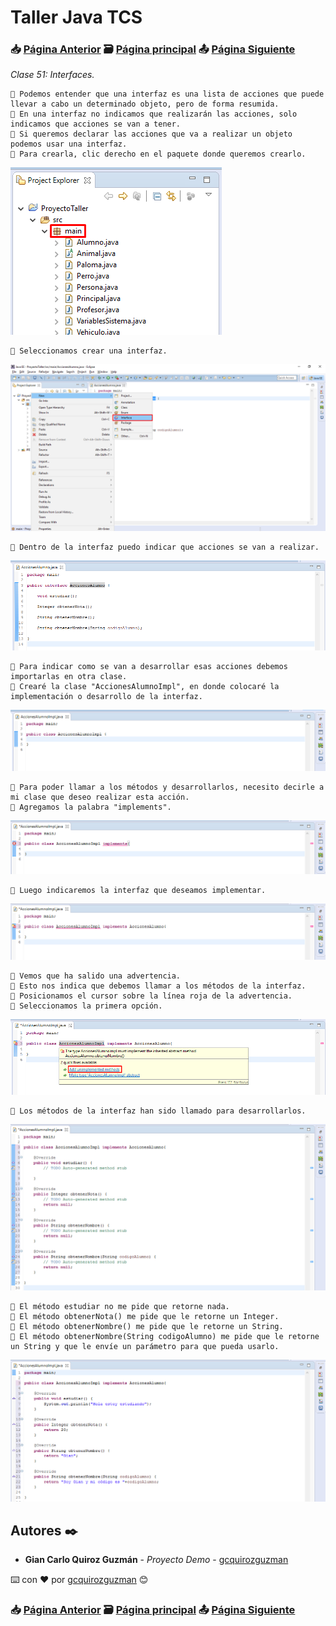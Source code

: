 # Taller Java TCS
### 📥 [Página Anterior](https://github.com/gcquirozguzman/java-tcs-202001/tree/CABS100001) 🗃️ [Página principal](https://github.com/gcquirozguzman/java-tcs-202001) 📤 [Página Siguiente](https://github.com/gcquirozguzman/java-tcs-202001/tree/VINT100001)

_Clase 51: Interfaces._

```
📢 Podemos entender que una interfaz es una lista de acciones que puede llevar a cabo un determinado objeto, pero de forma resumida.
📢 En una interfaz no indicamos que realizarán las acciones, solo indicamos que acciones se van a tener.
📢 Si queremos declarar las acciones que va a realizar un objeto podemos usar una interfaz.
📢 Para crearla, clic derecho en el paquete donde queremos crearlo.
```

![Error: imagen no ha sido cargada](https://github.com/gcquirozguzman/java-tcs-202001/blob/Clase-51/imagenes/pagina_51_1.png)

```
📢 Seleccionamos crear una interfaz.
```

![Error: imagen no ha sido cargada](https://github.com/gcquirozguzman/java-tcs-202001/blob/Clase-51/imagenes/pagina_51_2.png)

```
📢 Dentro de la interfaz puedo indicar que acciones se van a realizar.
```

![Error: imagen no ha sido cargada](https://github.com/gcquirozguzman/java-tcs-202001/blob/Clase-51/imagenes/pagina_51_3.png)

```
📢 Para indicar como se van a desarrollar esas acciones debemos importarlas en otra clase.
📢 Crearé la clase "AccionesAlumnoImpl", en donde colocaré la implementación o desarrollo de la interfaz.
```

![Error: imagen no ha sido cargada](https://github.com/gcquirozguzman/java-tcs-202001/blob/Clase-51/imagenes/pagina_51_4.png)

```
📢 Para poder llamar a los métodos y desarrollarlos, necesito decirle a mi clase que deseo realizar esta acción.
📢 Agregamos la palabra "implements".
```

![Error: imagen no ha sido cargada](https://github.com/gcquirozguzman/java-tcs-202001/blob/Clase-51/imagenes/pagina_51_5.png)

```
📢 Luego indicaremos la interfaz que deseamos implementar.
```

![Error: imagen no ha sido cargada](https://github.com/gcquirozguzman/java-tcs-202001/blob/Clase-51/imagenes/pagina_51_6.png)

```
📢 Vemos que ha salido una advertencia.
📢 Esto nos indica que debemos llamar a los métodos de la interfaz.
📢 Posicionamos el cursor sobre la línea roja de la advertencia.
📢 Seleccionamos la primera opción.
```

![Error: imagen no ha sido cargada](https://github.com/gcquirozguzman/java-tcs-202001/blob/Clase-51/imagenes/pagina_51_7.png)

```
📢 Los métodos de la interfaz han sido llamado para desarrollarlos.
```

![Error: imagen no ha sido cargada](https://github.com/gcquirozguzman/java-tcs-202001/blob/Clase-51/imagenes/pagina_51_8.png)

```
📢 El método estudiar no me pide que retorne nada.
📢 El método obtenerNota() me pide que le retorne un Integer.
📢 El método obtenerNombre() me pide que le retorne un String.
📢 El método obtenerNombre(String codigoAlumno) me pide que le retorne un String y que le envíe un parámetro para que pueda usarlo.
```

![Error: imagen no ha sido cargada](https://github.com/gcquirozguzman/java-tcs-202001/blob/Clase-51/imagenes/pagina_51_9.png)

## Autores ✒️

* **Gian Carlo Quiroz Guzmán** - *Proyecto Demo* - [gcquirozguzman](https://github.com/gcquirozguzman)

⌨️ con ❤️ por [gcquirozguzman](https://github.com/gcquirozguzman) 😊

### 📥 [Página Anterior](https://github.com/gcquirozguzman/java-tcs-202001/tree/CABS100001) 🗃️ [Página principal](https://github.com/gcquirozguzman/java-tcs-202001) 📤 [Página Siguiente](https://github.com/gcquirozguzman/java-tcs-202001/tree/VINT100001)
